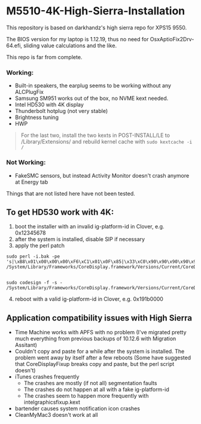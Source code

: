 # M5510-4K-High-Sierra-Installation

This repository is based on darkhandz's high sierra repo for XPS15 9550.


The BIOS version for my laptop is 1.12.19, thus no need for OsxAptioFix2Drv-64.efi, sliding value calculations and the like.


This repo is far from complete.

### Working:
* Built-in speakers, the earplug seems to be working without any ALCPlugFix
* Samsung SM951 works out of the box, no NVME kext needed.
* Intel HD530 with 4K display
* Thunderbolt hotplug (not very stable)
* Brightness tuning
* HWP

> For the last two, install the two kexts in POST-INSTALL/LE to /Library/Extensions/ and rebuild kernel cache with `sudo kextcache -i /`

### Not Working:
* FakeSMC sensors, but instead Activity Monitor doesn't crash anymore at Energy tab

Things that are not listed here have not been tested.


## To get HD530 work with 4K:
1. boot the installer with an invalid ig-platform-id in Clover, e.g. 0x12345678
2. after the system is installed, disable SIP if necessary
3. apply the perl patch

```
sudo perl -i.bak -pe 's|\xB8\x01\x00\x00\x00\xF6\xC1\x01\x0F\x85|\x33\xC0\x90\x90\x90\x90\x90\x90\x90\xE9|sg' /System/Library/Frameworks/CoreDisplay.framework/Versions/Current/CoreDisplay


sudo codesign -f -s - /System/Library/Frameworks/CoreDisplay.framework/Versions/Current/CoreDisplay
```

4. reboot with a valid ig-platform-id in Clover, e.g. 0x191b0000

## Application compatibility issues with High Sierra
* Time Machine works with APFS with no problem (I've migrated pretty much everything from previous backups of 10.12.6 with Migration Assitant)
* Couldn't copy and paste for a while after the system is installed. The problem went away by itself after a few reboots (Some have suggested that CoreDisplayFixup breaks copy and paste, but the perl script doesn't)
* iTunes crashes frequently
  * The crashes are mostly (if not all) segmentation faults
  * The crashes do not happen at all with a fake ig-platform-id
  * The crashes seem to happen more frequently with intelgraphicsfixup.kext
* bartender causes system notification icon crashes
* CleanMyMac3 doesn't work at all
